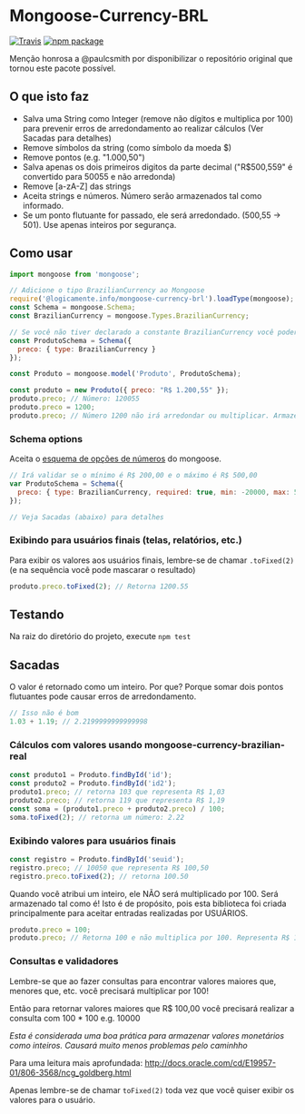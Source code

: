# Mongoose-Currency-BRL

[![Travis][build-badge]][build]
[![npm package][npm-badge]][npm]

Menção honrosa a @paulcsmith por disponibilizar o repositório original que tornou este pacote possível.

## O que isto faz

* Salva uma String como Integer (remove não dígitos e multiplica por 100) para prevenir erros de arredondamento ao realizar cálculos (Ver Sacadas para detalhes)
* Remove símbolos da string (como símbolo da moeda $)
* Remove pontos (e.g. "1.000,50")
* Salva apenas os dois primeiros digitos da parte decimal ("R$500,559" é convertido para 50055 e não arredonda)
* Remove [a-zA-Z] das strings
* Aceita strings e números. Número serão armazenados tal como informado.
* Se um ponto flutuante for passado, ele será arredondado. (500,55 -> 501). Use apenas inteiros por segurança.

## Como usar

```js
import mongoose from 'mongoose';

// Adicione o tipo BrazilianCurrency ao Mongoose
require('@logicamente.info/mongoose-currency-brl').loadType(mongoose);
const Schema = mongoose.Schema;
const BrazilianCurrency = mongoose.Types.BrazilianCurrency;

// Se você não tiver declarado a constante BrazilianCurrency você poderá utilizar 'mongoose.Types.BrazilianCurrency'
const ProdutoSchema = Schema({
  preco: { type: BrazilianCurrency }
});

const Produto = mongoose.model('Produto', ProdutoSchema);

const produto = new Produto({ preco: "R$ 1.200,55" });
produto.preco; // Número: 120055
produto.preco = 1200;
produto.preco; // Número 1200 não irá arredondar ou multiplicar. Armazenada tal como é e deve representar R$ 12,00
```

### Schema options

Aceita o [esquema de opções de números](http://mongoosejs.com/docs/api.html#schema-number-js) do mongoose.

```js
// Irá validar se o mínimo é R$ 200,00 e o máximo é R$ 500,00
var ProdutoSchema = Schema({
  preco: { type: BrazilianCurrency, required: true, min: -20000, max: 50000 }
});

// Veja Sacadas (abaixo) para detalhes
```

### Exibindo para usuários finais (telas, relatórios, etc.)

Para exibir os valores aos usuários finais, lembre-se de chamar `.toFixed(2)` (e na sequência você pode mascarar o resultado)

```js
produto.preco.toFixed(2); // Retorna 1200.55
```

## Testando

Na raiz do diretório do projeto, execute `npm test`

## Sacadas

O valor é retornado como um inteiro. Por que? Porque somar dois pontos flutuantes pode causar erros de arredondamento.

```js
// Isso não é bom
1.03 + 1.19; // 2.2199999999999998
```

### Cálculos com valores usando mongoose-currency-brazilian-real

```js
const produto1 = Produto.findById('id');
const produto2 = Produto.findById('id2');
produto1.preco; // retorna 103 que representa R$ 1,03
produto2.preco; // retorna 119 que representa R$ 1,19
const soma = (produto1.preco + produto2.preco) / 100;
soma.toFixed(2); // retorna um número: 2.22
```

### Exibindo valores para usuários finais

```js
const registro = Produto.findById('seuid');
registro.preco; // 10050 que representa R$ 100,50
registro.preco.toFixed(2); // retorna 100.50
```

Quando você atribui um inteiro, ele NÃO será multiplicado por 100. Será armazenado tal como é!
Isto é de propósito, pois esta biblioteca foi criada principalmente para aceitar entradas realizadas por USUÁRIOS.

```js
produto.preco = 100;
produto.preco; // Retorna 100 e não multiplica por 100. Representa R$ 1,00
```

### Consultas e validadores

Lembre-se que ao fazer consultas para encontrar valores maiores que, menores que, etc. você precisará multiplicar por 100!

Então para retornar valores maiores que R$ 100,00 você precisará realizar a consulta com 100 * 100 e.g. 10000

*Esta é considerada uma boa prática para armazenar valores monetários como inteiros.
Causará muito menos problemas pelo caminhho*

Para uma leitura mais aprofundada: http://docs.oracle.com/cd/E19957-01/806-3568/ncg_goldberg.html

Apenas lembre-se de chamar `toFixed(2)` toda vez que você quiser exibir os valores para o usuário.

[build-badge]: https://img.shields.io/travis/logicamenteinfo/mongoose-currency-brl/master.png?style=flat-square
[build]: https://travis-ci.org/logicamenteinfo/mongoose-currency-brl

[npm-badge]: https://img.shields.io/npm/v/@logicamente.info/mongoose-currency-brl.png?style=flat-square
[npm]: https://www.npmjs.org/@logicamente.info/mongoose-currency-brl